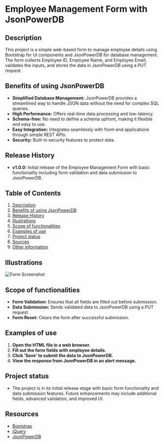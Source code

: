 # Employee Management Form with JsonPowerDB

## Description
This project is a simple web-based form to manage employee details using Bootstrap for UI components and JsonPowerDB for database management. The form collects Employee ID, Employee Name, and Employee Email, validates the inputs, and stores the data in JsonPowerDB using a PUT request.

## Benefits of using JsonPowerDB
- **Simplified Database Management:** JsonPowerDB provides a streamlined way to handle JSON data without the need for complex SQL queries.
- **High Performance:** Offers real-time data processing and low-latency.
- **Schema-free:** No need to define a schema upfront, making it flexible and easy to use.
- **Easy Integration:** Integrates seamlessly with front-end applications through simple REST APIs.
- **Security:** Built-in security features to protect data.

## Release History
- **v1.0.0:** Initial release of the Employee Management Form with basic functionality including form validation and data submission to JsonPowerDB.

## Table of Contents
1. [Description](#description)
2. [Benefits of using JsonPowerDB](#benefits-of-using-jsonpowerdb)
3. [Release History](#release-history)
4. [Illustrations](#illustrations)
5. [Scope of functionalities](#scope-of-functionalities)
6. [Examples of use](#examples-of-use)
7. [Project status](#project-status)
8. [Sources](#sources)
9. [Other information](#other-information)

## Illustrations
![Form Screenshot]([https://via.placeholder.com/800x400.png?text=Form+Screenshot](https://drive.google.com/file/d/1LlWCzVvnpqtf5a0s2sKOoUgPZi0ozrAf/view?usp=sharing))


## Scope of functionalities
- **Form Validation:** Ensures that all fields are filled out before submission.
- **Data Submission:** Sends validated data to JsonPowerDB using a PUT request.
- **Form Reset:** Clears the form after successful submission.

## Examples of use
1. **Open the HTML file in a web browser.**
2. **Fill out the form fields with employee details.**
3. **Click 'Save' to submit the data to JsonPowerDB.**
4. **View the response from JsonPowerDB in an alert message.**

## Project status
- The project is in its initial release stage with basic form functionality and data submission features. Future enhancements may include additional fields, advanced validation, and improved UI.

## Resources
- [Bootstrap](https://getbootstrap.com/)
- [jQuery](https://jquery.com/)
- [JsonPowerDB](http://login2explore.com/jpdb)

